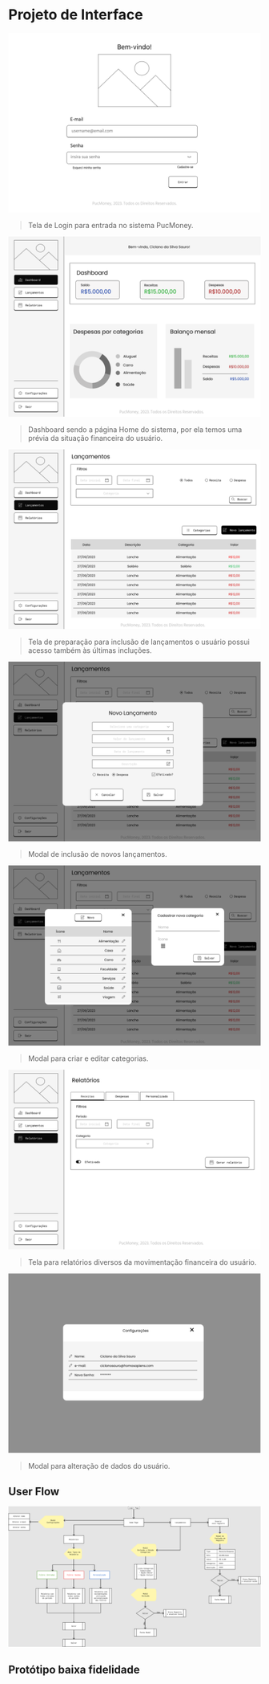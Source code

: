 
# Projeto de Interface

![Login](https://github.com/ICEI-PUC-Minas-PMV-ADS/pmv-ads-2023-2-e1-proj-web-t7-financas-pessoais/blob/main/documentos/img/01login.png "Login")
> Tela de Login para entrada no sistema PucMoney.

![Dashboard](https://github.com/ICEI-PUC-Minas-PMV-ADS/pmv-ads-2023-2-e1-proj-web-t7-financas-pessoais/blob/main/documentos/img/02dashboard.png "Dashboard")
> Dashboard sendo a página Home do sistema, por ela temos uma prévia da situação financeira do usuário.

![Tela Lançamentos](https://github.com/ICEI-PUC-Minas-PMV-ADS/pmv-ads-2023-2-e1-proj-web-t7-financas-pessoais/blob/main/documentos/img/03home-lancamentos.png "Tela Lançamentos")
> Tela de preparação para inclusão de lançamentos o usuário possui acesso também às últimas incluções.

![Novo Lançamento](https://github.com/ICEI-PUC-Minas-PMV-ADS/pmv-ads-2023-2-e1-proj-web-t7-financas-pessoais/blob/main/documentos/img/05home-novolancamento.png "Novo Lançamento")
> Modal de inclusão de novos lançamentos.

![Criar e Categoria](https://github.com/ICEI-PUC-Minas-PMV-ADS/pmv-ads-2023-2-e1-proj-web-t7-financas-pessoais/blob/main/documentos/img/06home-novolancamento-cat.png "Criar e Editar Categoria")
> Modal para criar e editar categorias.

![Relatórios](https://github.com/ICEI-PUC-Minas-PMV-ADS/pmv-ads-2023-2-e1-proj-web-t7-financas-pessoais/blob/main/documentos/img/04home-relatorios.png "Relatórios")
> Tela para relatórios diversos da movimentação financeira do usuário.

![Configurações](https://github.com/ICEI-PUC-Minas-PMV-ADS/pmv-ads-2023-2-e1-proj-web-t7-financas-pessoais/blob/main/documentos/img/07home-configuracoes.png "Configurações")
> Modal para alteração de dados do usuário. 


## User Flow

![Userflow](https://github.com/ICEI-PUC-Minas-PMV-ADS/pmv-ads-2023-2-e1-proj-web-t7-financas-pessoais/blob/main/documentos/img/userflow-pucmoney.png "Userflow")

## Protótipo baixa fidelidade
